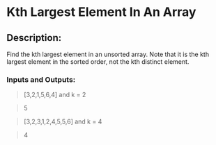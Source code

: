 # Kth Largest Element In An Array

## Description:

Find the kth largest element in an unsorted array. Note that it is the kth largest element in the sorted order, not the kth distinct element.

### Inputs and Outputs:

> [3,2,1,5,6,4] and k = 2

> 5

> [3,2,3,1,2,4,5,5,6] and k = 4

> 4

